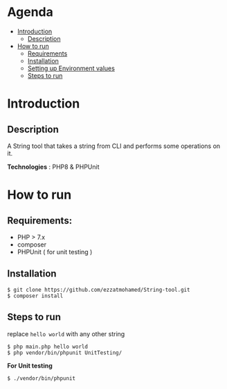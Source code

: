 # Agenda 
  
   * [Introduction](#introduction) <br>
        * [Description](#description) <br>
   * [How to run](#how-to-run)<br>
        * [Requirements](#requirements) <br>
        * [Installation](#installation) <br>
        * [Setting up Environment values](#setting-up-environment-values) <br>
        * [Steps to run](#steps-to-run) <br>

    
  

# Introduction

## Description
A String tool that takes a string from CLI and performs some operations on it.

**Technologies** : PHP8 & PHPUnit


# How to run

## Requirements:
- PHP > 7.x
- composer
- PHPUnit ( for unit testing )


## Installation
```
$ git clone https://github.com/ezzatmohamed/String-tool.git
$ composer install
``` 

## Steps to run
replace `hello world` with any other string
```
$ php main.php hello world
$ php vendor/bin/phpunit UnitTesting/
```


**For Unit testing**
```
$ ./vendor/bin/phpunit
```


